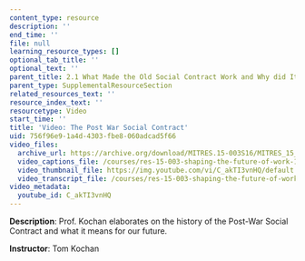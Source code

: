 ```yaml
---
content_type: resource
description: ''
end_time: ''
file: null
learning_resource_types: []
optional_tab_title: ''
optional_text: ''
parent_title: 2.1 What Made the Old Social Contract Work and Why did It Break Down?
parent_type: SupplementalResourceSection
related_resources_text: ''
resource_index_text: ''
resourcetype: Video
start_time: ''
title: 'Video: The Post War Social Contract'
uid: 756f96e9-1a4d-4303-fbe8-060adcad5f66
video_files:
  archive_url: https://archive.org/download/MITRES.15-003S16/MITRES_15_003S16_2-1-3_360p.mp4
  video_captions_file: /courses/res-15-003-shaping-the-future-of-work-15-662x-spring-2016/e763189ba61f5bbfa95fe2a9ff6d0d22_C_akTI3vnHQ.vtt
  video_thumbnail_file: https://img.youtube.com/vi/C_akTI3vnHQ/default.jpg
  video_transcript_file: /courses/res-15-003-shaping-the-future-of-work-15-662x-spring-2016/e97db33573322783071dceb0460f1d19_C_akTI3vnHQ.pdf
video_metadata:
  youtube_id: C_akTI3vnHQ
---
```


**Description**: Prof. Kochan elaborates on the history of the Post-War Social Contract and what it means for our future.

**Instructor**: Tom Kochan